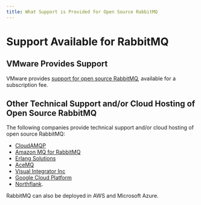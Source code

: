 ```yaml
---
title: What Support is Provided for Open Source RabbitMQ 
---
```

<!--
Copyright (c) 2007-2023 VMware, Inc. or its affiliates.

All rights reserved. This program and the accompanying materials
are made available under the terms of the under the Apache License,
Version 2.0 (the "License”); you may not use this file except in compliance
with the License. You may obtain a copy of the License at

https://www.apache.org/licenses/LICENSE-2.0

Unless required by applicable law or agreed to in writing, software
distributed under the License is distributed on an "AS IS" BASIS,
WITHOUT WARRANTIES OR CONDITIONS OF ANY KIND, either express or implied.
See the License for the specific language governing permissions and
limitations under the License.
-->

# Support Available for RabbitMQ

## VMware Provides Support
VMware provides <a href="https://tanzu.vmware.com/rabbitmq/oss">support for open source RabbitMQ</a>, available for a subscription fee.

## Other Technical Support and/or Cloud Hosting of Open Source RabbitMQ

The following companies provide technical support and/or cloud hosting of open source RabbitMQ: 

* <a href="https://www.cloudamqp.com/">CloudAMQP</a>
* <a href="https://aws.amazon.com/amazon-mq/">Amazon MQ for RabbitMQ</a>
* <a href="https://www.erlang-solutions.com/products/rabbitmq.html">Erlang Solutions</a>
* <a href="https://acemq.com/rabbitmq/">AceMQ</a>
* <a href="http://www.visualintegrator.com/rmq/">Visual Integrator Inc</a>
* <a href="https://console.cloud.google.com/launcher/details/click-to-deploy-images/rabbitmq">Google Cloud Platform</a>
* <a href="https://northflank.com/changelog/introducing-managed-rabbit-mq-build-and-scale-with-queues-and-message-brokers">Northflank</a>.

RabbitMQ can also be deployed in AWS and Microsoft Azure.

